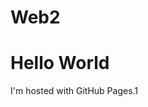 # Web2
<!DOCTYPE html>
<html>
<body>
<h1>Hello World</h1>
<p>I'm hosted with GitHub Pages.1</p>
</body>
</html>